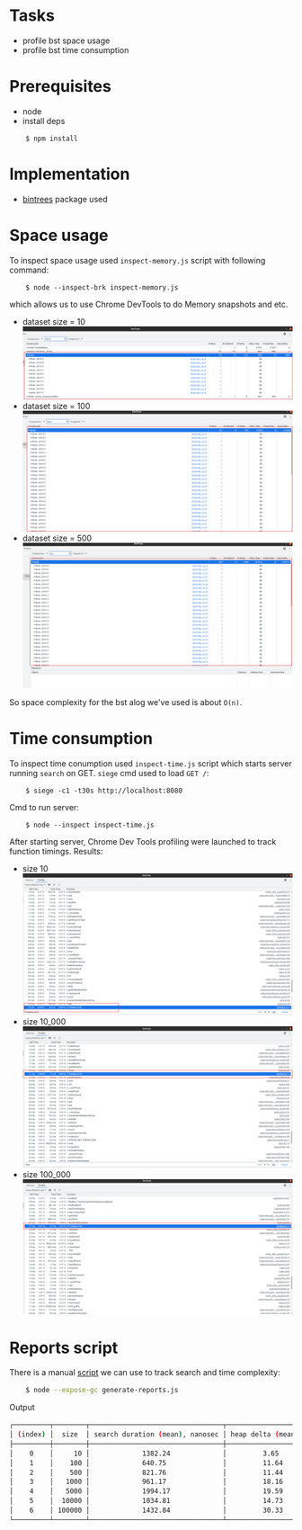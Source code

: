 # Tasks
* profile bst space usage
* profile bst time consumption

# Prerequisites
* node
* install deps
```
    $ npm install
```

# Implementation
* [bintrees](https://github.com/vadimg/js_bintrees) package used

# Space usage
To inspect space usage used `inspect-memory.js` script with following command:
```
    $ node --inspect-brk inspect-memory.js
```
which allows us to use Chrome DevTools to do Memory snapshots and etc.
* dataset size = 10
![image](https://github.com/Nazar910/hsa-5/blob/main/L21/screenshots/Node.size10.png?raw=true)
* dataset size = 100
![image](https://github.com/Nazar910/hsa-5/blob/main/L21/screenshots/Node.size100.png?raw=true)
* dataset size = 500
![image](https://github.com/Nazar910/hsa-5/blob/main/L21/screenshots/Node.size500.png?raw=true)

So space complexity for the bst alog we've used is about `O(n)`.

# Time consumption
To inspect time conumption used `inspect-time.js` script which starts server running `search` on GET.
`siege` cmd used to load `GET /`:
```
    $ siege -c1 -t30s http://localhost:8080
```
Cmd to run server:
```
    $ node --inspect inspect-time.js
```
After starting server, Chrome Dev Tools profiling were launched to track function timings.
Results:
* size 10
![image](https://github.com/Nazar910/hsa-5/blob/main/L21/screenshots/TreeBase.find.size10.png?raw=true)
* size 10_000
![image](https://github.com/Nazar910/hsa-5/blob/main/L21/screenshots/TreeBase.find.size10k.png?raw=true)
* size 100_000
![image](https://github.com/Nazar910/hsa-5/blob/main/L21/screenshots/TreeBase.find.size100k.png?raw=true)

# Reports script
There is a manual [script](https://github.com/Nazar910/hsa-5/blob/main/L21/generate-reports.js) we can use to track search and time complexity:
```bash
    $ node --expose-gc generate-reports.js
```
Output

```bash
┌─────────┬────────┬─────────────────────────────────┬───────────────────────┐
│ (index) │  size  │ search duration (mean), nanosec │ heap delta (mean), KB │
├─────────┼────────┼─────────────────────────────────┼───────────────────────┤
│    0    │     10 │             1382.24             │         3.65          │
│    1    │    100 │             640.75              │         11.64         │
│    2    │    500 │             821.76              │         11.44         │
│    3    │   1000 │             961.17              │         18.16         │
│    4    │   5000 │             1994.17             │         19.59         │
│    5    │  10000 │             1034.81             │         14.73         │
│    6    │ 100000 │             1432.84             │         30.33         │
└─────────┴────────┴─────────────────────────────────┴───────────────────────┘

```
